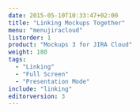 ```yaml
---
date: 2015-05-10T10:33:47+02:00
title: "Linking Mockups Together"
menu: "menujiracloud"
listorder: 1
product: "Mockups 3 for JIRA Cloud"
weight: 180
tags:
  - "Linking"
  - "Full Screen"
  - "Presentation Mode"
include: "linking"
editorversion: 3
---
```


